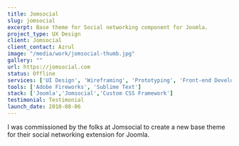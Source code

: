 ```yaml
---
title: Jomsocial
slug: jomsocial
excerpt: Base theme for Social networking component for Joomla.
project_type: UX Design
client: Jomsocial
client_contact: Azrul
image: "/media/work/jomsocial-thumb.jpg"
gallery: ""
url: https://jomsocial.com
status: Offline
services: ['UI Design', 'Wireframing', 'Prototyping', 'Front-end Development']
tools: ['Adobe Fireworks', 'Sublime Text']
stack: ['Joomla','Jomsocial','Custom CSS Framework']
testimonial: Testimonial
launch_date: 2010-08-06
---
```

I was commissioned by the folks at Jomsocial to create a new base theme for their social networking extension for Joomla.